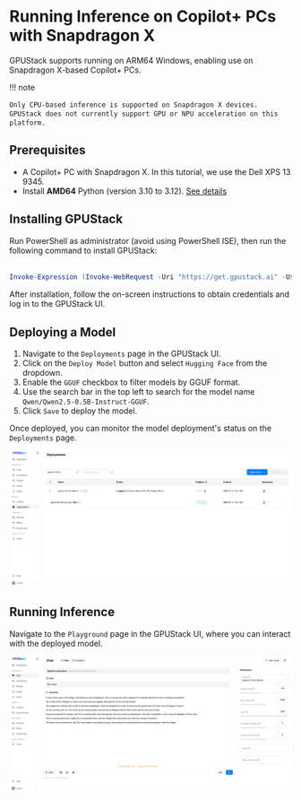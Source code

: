 # Running Inference on Copilot+ PCs with Snapdragon X

GPUStack supports running on ARM64 Windows, enabling use on Snapdragon X-based Copilot+ PCs.

!!! note

    Only CPU-based inference is supported on Snapdragon X devices. GPUStack does not currently support GPU or NPU acceleration on this platform.

## Prerequisites

- A Copilot+ PC with Snapdragon X. In this tutorial, we use the Dell XPS 13 9345.
- Install **AMD64** Python (version 3.10 to 3.12). [See details](../installation/installation-requirements.md#supported-architectures)

## Installing GPUStack

Run PowerShell as administrator (avoid using PowerShell ISE), then run the following command to install GPUStack:

```powershell

Invoke-Expression (Invoke-WebRequest -Uri "https://get.gpustack.ai" -UseBasicParsing).Content

```

After installation, follow the on-screen instructions to obtain credentials and log in to the GPUStack UI.

## Deploying a Model

1. Navigate to the `Deployments` page in the GPUStack UI.
2. Click on the `Deploy Model` button and select `Hugging Face` from the dropdown.
3. Enable the `GGUF` checkbox to filter models by GGUF format.
4. Use the search bar in the top left to search for the model name `Qwen/Qwen2.5-0.5B-Instruct-GGUF`.
5. Click `Save` to deploy the model.

Once deployed, you can monitor the model deployment's status on the `Deployments` page.

![llama3.2](../../assets/tutorials/running-on-copilot-plus-pcs-with-snapdragon-x/qwen2.5.png)

## Running Inference

Navigate to the `Playground` page in the GPUStack UI, where you can interact with the deployed model.

![playground](../../assets/tutorials/running-on-copilot-plus-pcs-with-snapdragon-x/playground.png)

